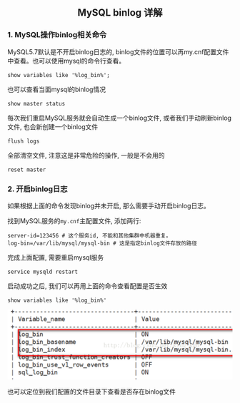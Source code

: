 ## <center>MySQL binlog 详解</center>

### 1. MySQL操作binlog相关命令

MySQL5.7默认是不开启binlog日志的, binlog文件的位置可以再my.cnf配置文件中查看。也可以使用mysql的命令行查看。

```shell
show variables like '%log_bin%';
```

也可以查看当面mysql的binlog情况

```shell
show master status
```

每次我们重启MySQL服务就会自动生成一个binlog文件, 或者我们手动刷新binlog文件, 也会新创建一个binlog文件

```shell
flush logs
```

全部清空文件, 注意这是非常危险的操作, 一般是不会用的

```shell
reset master
```

### 2. 开启binlog日志

如果根据上面的命令发现binlog并未开启, 那么需要手动开启binlog日志。

找到MySQL服务的`my.cnf`主配置文件, 添加两行:

```shell
server-id=123456 # 这个服务id, 不能和其他集群中机器重复。
log-bin=/var/lib/mysql/mysql-bin # 这是指定binlog文件存放的路径
```

完成上面配置, 需要重启mysql服务 

```shell
service mysqld restart
```

启动成功之后, 我们可以再用上面的命令查看配置是否生效

```shell
show variables like '%log_bin%'
```

![binlog_start](/database/MySQL/MySQL_Cluster/images/binlog_start.png)

也可以定位到我们配置的文件目录下查看是否存在binlog文件